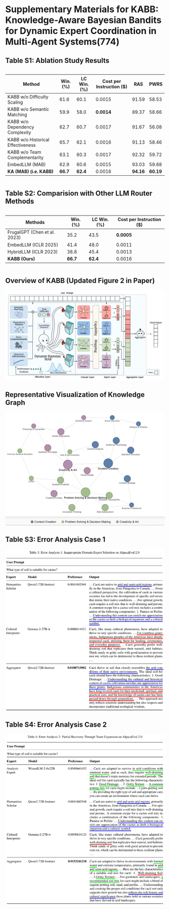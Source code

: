 # Supplementary Materials for KABB: Knowledge-Aware Bayesian Bandits for Dynamic Expert Coordination in Multi-Agent Systems(774)

## Table S1: Ablation Study Results

<div style="display: flex; justify-content: center;">
  <table>
    <thead>
      <tr>
        <th>Method</th>
        <th>Win. (%)</th>
        <th>LC Win. (%)</th>
        <th>Cost per Instruction ($)</th>
        <th>RAS</th>
        <th>PWRS</th>
      </tr>
    </thead>
    <tbody>
      <tr>
        <td>KABB w/o Difficulty Scaling</td>
        <td>61.6</td>
        <td>60.1</td>
        <td>0.0015</td>
        <td>91.59</td>
        <td>58.53</td>
      </tr>
      <tr>
        <td>KABB w/o Semantic Matching</td>
        <td>59.9</td>
        <td>58.0</td>
        <td><b>0.0014</b></td>
        <td>89.37</td>
        <td>58.66</td>
      </tr>
      <tr>
        <td>KABB w/o Dependency Complexity</td>
        <td>62.7</td>
        <td>60.7</td>
        <td>0.0017</td>
        <td>91.67</td>
        <td>56.08</td>
      </tr>
      <tr>
        <td>KABB w/o Historical Effectiveness</td>
        <td>65.7</td>
        <td>62.1</td>
        <td>0.0016</td>
        <td>91.13</td>
        <td>58.46</td>
      </tr>
      <tr>
        <td>KABB w/o Team Complementarity</td>
        <td>63.1</td>
        <td>60.3</td>
        <td>0.0017</td>
        <td>92.32</td>
        <td>59.72</td>
      </tr>
      <tr>
        <td>EmbedLLM (MAB)</td>
        <td>62.9</td>
        <td>60.6</td>
        <td>0.0015</td>
        <td>93.03</td>
        <td>59.68</td>
      </tr>
      <tr>
      <td><b>KA (MAB) (i.e. KABB)</b></td>
      <td><b>66.7</b></td>
      <td><b>62.4</b></td>
      <td>0.0016</td>
      <td><b>94.16</b></td>
      <td><b>60.19</b></td>
      </tr>
    </tbody>
  </table>
</div>

## Table S2: Comparision with Other LLM Router Methods

<div style="display: flex; justify-content: center;">
<table>
<thead>
<tr>
<th>Methods</th>
<th>Win. (%)</th>
<th>LC Win. (%)</th>
<th>Cost per Instruction ($)</th>
</tr>
</thead>
<tbody>
<tr>
<td>FrugalGPT (Chen et al. 2023)</td>
<td>35.2</td>
<td>43.5</td>
<td><b>0.0005</b></td>
</tr>
<tr>
<td>EmbedLLM (ICLR 2025)</td>
<td>41.4</td>
<td>48.0</td>
<td>0.0011</td>
</tr>
<tr>
<td>HybridLLM (ICLR 2023)</td>
<td>38.8</td>
<td>45.4</td>
<td>0.0013</td>
</tr>
<tr>
<td><b>KABB (Ours)</b></td>
<td><b>66.7</b></td>
<td><b>62.4</b></td>
<td>0.0016</td>
</tr>
</tbody>
</table>
</div>

## Overview of KABB (Updated Figure 2 in Paper)
<div style="text-align: center;">
  <img src="d209159bd0fc1d5a8a8e968dd7424b2.png" alt="Updated Figure 2">
</div>

## Representative Visualization of Knowledge Graph
<div style="text-align: center;">
  <img src="knowledgegraph.png" alt="Updated picture of the knowledge graph">
</div>

## Table S3: Error Analysis Case 1
<div style="text-align: center;">
  <img src="6f0d0af9ed0c1a8a670b9403a9a3656.png" alt="Error analysis case 1">
</div>

## Table S4: Error Analysis Case 2
<div style="text-align: center;">
  <img src="32a90d29758a043aa1dedcaaf5dad1d.png" alt="Error analysis case 2">
</div>





